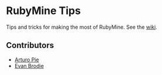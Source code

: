 # RubyMine Tips

Tips and tricks for making the most of RubyMine. See the [wiki](https://github.com/amckinnell/RubyMineTips/wiki).

## Contributors

* [Arturo Pie](https://github.com/arturopie)
* [Evan Brodie](https://github.com/ecbrodie)

